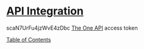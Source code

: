 # [API Integration](https://realpython.com/api-integration-in-python/)

scaN7UrFu4jzWvE4zDbc [The One API](https://the-one-api.dev/documentation) access token

[Table of Contents](../README.md)
